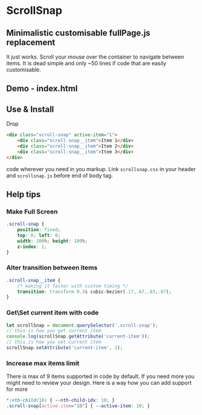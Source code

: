 # ScrollSnap
## Minimalistic customisable fullPage.js replacement

It just works. Scroll your mouse over the container to navigate between items.
It is dead simple and only ~50 lines if code that are easily customisable.

## Demo - index.html

## Use & Install
Drop 
```html
<div class="scroll-snap" active-item="1">
    <div class="scroll-snap__item">Item 1</div>
    <div class="scroll-snap__item">Item 2</div>
    <div class="scroll-snap__item">Item 3</div>
</div>
```
code wherever you need in you markup. 
Link `scrollsnap.css` in your header and `scrollsnap.js` before end of body tag. 

## Help tips

### Make Full Screen
```css
.scroll-snap {
    position: fixed;
    top: 0; left: 0;
    width: 100%; height: 100%;
    z-index: 1;
}
```

### Alter transition between items
```css
.scroll-snap__item {
    /* making it faster with custom timing */
    transition: transform 0.3s cubic-bezier(.17,.67,.83,.67);
}
```

### Get\Set current item with code
```js
let scrollSnap = document.querySelector('.scroll-snap');
// this is how you get current item
console.log(scrollSnap.getAttribute('current-item'));
// this is how you set current item
scrollSnap.setAttribute('current-item', 2);

```

### Increase max items limit
There is max of 9 items supported in code by default. If you need more you might need to review your design. Here is a way how you can add support for more
```css
*:nth-child(10) { --nth-child-idx: 10; }
.scroll-snap[active-item="10"] { --active-item: 10; }
```